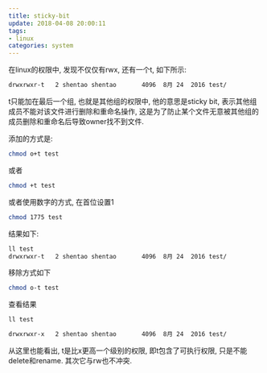 ```yaml
---
title: sticky-bit
update: 2018-04-08 20:00:11
tags:
- linux
categories: system
---
```


在linux的权限中, 发现不仅仅有rwx, 还有一个t, 如下所示:
```bash
drwxrwxr-t   2 shentao shentao       4096  8月 24  2016 test/
```
t只能加在最后一个组, 也就是其他组的权限中, 他的意思是sticky bit, 表示其他组成员不能对该文件进行删除和重命名操作, 这是为了防止某个文件无意被其他组的成员删除和重命名后导致owner找不到文件.

添加的方式是:


```bash
chmod o+t test
```

或者

```bash
chmod +t test
```
或者使用数字的方式, 在首位设置1

```bash
chmod 1775 test
```

结果如下:

```bash
ll test
drwxrwxr-t   2 shentao shentao       4096  8月 24  2016 test/
```

移除方式如下

```bash
chmod o-t test
```

查看结果

```bash
ll test

drwxrwxr-x   2 shentao shentao       4096  8月 24  2016 test/
```

从这里也能看出, t是比x更高一个级别的权限, 即t包含了可执行权限, 只是不能delete和rename. 其次它与rw也不冲突.